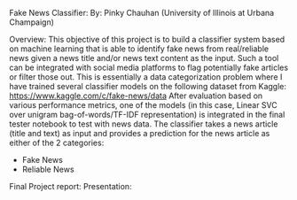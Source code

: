 
Fake News Classifier:
By: Pinky Chauhan (University of Illinois at Urbana Champaign)

Overview:
This objective of this project is to build a classifier system based on machine learning that is able to identify fake news from real/reliable news given a news title and/or news text content as the input. Such a tool can be integrated with social media platforms to flag potentially fake articles or filter those out.
This is essentially a data categorization problem where I have trained several classifier models on the following dataset from Kaggle:
https://www.kaggle.com/c/fake-news/data
After evaluation based on various performance metrics, one of the models (in this case, Linear SVC over unigram bag-of-words/TF-IDF representation) is integrated in the final tester notebook to test with news data.
The classifier takes a news article (title and text) as input and provides a prediction for the news article as either of the 2 categories:
-	Fake News
-	Reliable News

Final Project report:
Presentation:
